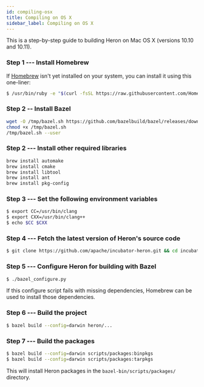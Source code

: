 ```yaml
---
id: compiling-osx
title: Compiling on OS X
sidebar_label: Compiling on OS X
---
```

<!--
    Licensed to the Apache Software Foundation (ASF) under one
    or more contributor license agreements.  See the NOTICE file
    distributed with this work for additional information
    regarding copyright ownership.  The ASF licenses this file
    to you under the Apache License, Version 2.0 (the
    "License"); you may not use this file except in compliance
    with the License.  You may obtain a copy of the License at
      http://www.apache.org/licenses/LICENSE-2.0
    Unless required by applicable law or agreed to in writing,
    software distributed under the License is distributed on an
    "AS IS" BASIS, WITHOUT WARRANTIES OR CONDITIONS OF ANY
    KIND, either express or implied.  See the License for the
    specific language governing permissions and limitations
    under the License.
-->

This is a step-by-step guide to building Heron on Mac OS X (versions 10.10 and
  10.11).

### Step 1 --- Install Homebrew

If [Homebrew](http://brew.sh/) isn't yet installed on your system, you can
install it using this one-liner:

```bash
$ /usr/bin/ruby -e "$(curl -fsSL https://raw.githubusercontent.com/Homebrew/install/master/install)"
```

### Step 2 -- Install Bazel
```bash
wget -O /tmp/bazel.sh https://github.com/bazelbuild/bazel/releases/download/4.1.0/bazel-4.1.0-installer-darwin-x86_64.sh
chmod +x /tmp/bazel.sh
/tmp/bazel.sh --user
```

### Step 2 --- Install other required libraries

```bash
brew install automake
brew install cmake
brew install libtool
brew install ant
brew install pkg-config
```

### Step 3 --- Set the following environment variables

```bash
$ export CC=/usr/bin/clang
$ export CXX=/usr/bin/clang++
$ echo $CC $CXX
```

### Step 4 --- Fetch the latest version of Heron's source code

```bash
$ git clone https://github.com/apache/incubator-heron.git && cd incubator-heron
```

### Step 5 --- Configure Heron for building with Bazel

```bash
$ ./bazel_configure.py
```

If this configure script fails with missing dependencies, Homebrew can be used
to install those dependencies.

### Step 6 --- Build the project

```bash
$ bazel build --config=darwin heron/...
```

### Step 7 --- Build the packages

```bash
$ bazel build --config=darwin scripts/packages:binpkgs
$ bazel build --config=darwin scripts/packages:tarpkgs
```

This will install Heron packages in the `bazel-bin/scripts/packages/` directory.
